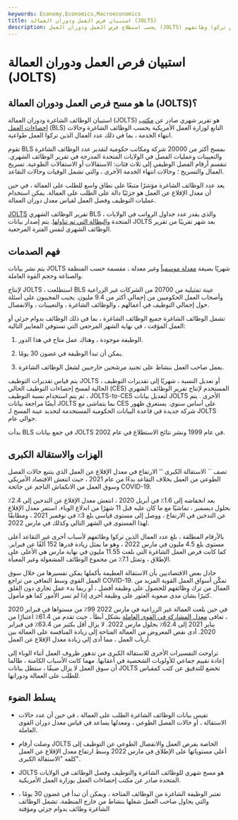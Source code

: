```yaml
---
keywords: Economy,Economics,Macroeconomics
title: استبيان فرص العمل ودوران العمالة (JOLTS)
description: يحسب استطلاع فرص العمل ودوران العمل (JOLTS) الوظائف الشاغرة وحالات انتهاء الخدمة في الولايات المتحدة ، بما في ذلك عدد العمال الذين تركوا وظائفهم.
---
```


# استبيان فرص العمل ودوران العمالة (JOLTS)
## ما هو مسح فرص العمل ودوران العمالة (JOLTS)؟

استبيان الوظائف الشاغرة ودوران العمالة (JOLTS) هو تقرير شهري صادر عن [مكتب إحصاءات العمل](/bls) (BLS) التابع لوزارة العمل الأمريكية يحسب الوظائف الشاغرة وحالات انتهاء الخدمة ، بما في ذلك عدد العمال الذين تركوا العمل طواعية.

تقوم BLS بمسح أكثر من 20000 شركة ومكاتب حكومية لتقدير عدد الوظائف الشاغرة والتعيينات وعمليات الفصل في الولايات المتحدة المدرجة في تقرير الوظائف الشهري. تنقسم أرقام الفصل الوظيفي إلى ثلاث فئات: الاستقالات أو الاستقالات الطوعية. تسريح العمال والتسريح ؛ وحالات انتهاء الخدمة الأخرى ، والتي تشمل الوفيات وحالات التقاعد.

يعد عدد الوظائف الشاغرة مؤشرًا متبعًا على نطاق واسع للطلب على العمالة ، في حين أن معدل الإقلاع عن العمل هو جزئيًا دالة على الطلب على العمالة. يمكن استخدام عمليات التوظيف وفصل العمل لقياس معدل دوران العمالة.

[JOLTS](/unemploymentrate) تقرير الوظائف الشهري BLS ، والذي يقدر عدد جداول الرواتب في الولايات المتحدة [والبطالة التي تم تناولها](/unemploymentrate). يتم إصدار بيانات JOLTS بعد شهر تقريبًا من تقرير الوظائف الشهري لنفس الفترة المرجعية.

## فهم الصدمات

يتم نشر بيانات JOLTS شهريًا بصيغة [معدلة موسمياً](/seasonal-adjustment) وغير معدلة ، مقسمة حسب المنطقة والصناعة وحجم القوة العاملة.

لإنتاج JOLTS ، استطلعت BLS عينة تمثيلية من 20700 من الشركات غير الزراعية وأصحاب العمل الحكوميين من إجمالي أكثر من 9.4 مليون. يجيب المجيبون على أسئلة حول إجمالي التوظيف في أعمالهم ، والوظائف الشاغرة ، والتعيينات ، والانفصال.

تشمل الوظائف الشاغرة جميع الوظائف الشاغرة ، بما في ذلك الوظائف بدوام جزئي أو العمل المؤقت ، في نهاية الشهر المرجعي التي تستوفي المعايير التالية:

1. الوظيفة موجودة ، وهناك عمل متاح في هذا الدور.

1. يمكن أن تبدأ الوظيفة في غضون 30 يومًا.

1. يعمل صاحب العمل بنشاط على تجنيد مرشحين خارجيين لشغل الوظائف الشاغرة.

يتم قياس تقديرات التوظيف JOLTS ، أو تعديل النسبة ، شهريًا إلى تقديرات التوظيف الحالية لمسح إحصاءات التوظيف الحالي (CES) المستخدم لإنتاج تقرير الوظائف الشهري ، ثم يتم استخدام نسبة التوظيف JOLTS-to-CES لتعديل بيانات JOLTS الأخرى . يتم أيضًا مراجعة بيانات JOLTS بما يتماشى مع CES على أساس سنوي. يستغرق ظهور شركة جديدة في قاعدة البيانات الحكومية المستخدمة لتحديد عينة المسح لـ JOLTS حوالي عام.

بدأت BLS في جمع بيانات JOLTS في عام 1999 ونشر نتائج الاستطلاع في عام 2002.

## الهزات والاستقالة الكبرى

تصف `` الاستقالة الكبرى '' الارتفاع في معدل الإقلاع عن العمل الذي يتتبع حالات الفصل الطوعي من العمل بخلاف التقاعد بدءًا من عام 2021 ، حيث انتعش الاقتصاد الأمريكي وسوق العمل من الانكماش الناجم عن جائحة COVID-19.

بعد انخفاضه إلى 1.6٪ في أبريل 2020 ، انتعش معدل الإقلاع عن التدخين إلى 2.4٪ بحلول ديسمبر ، تماشيًا مع ما كان عليه قبل 11 شهرًا من اندلاع الوباء. استمر معدل الإقلاع عن التدخين في الارتفاع ، ووصل إلى مستوى قياسي بلغ 3٪ في نوفمبر 2021 ، ومطابقًا لهذا المستوى في الشهر التالي وكذلك في مارس 2022.

بالأرقام المطلقة ، بلغ عدد العمال الذين تركوا وظائفهم لأسباب أخرى غير التقاعد أعلى مستوى بلغ 4.5 مليون في مارس 2022 ، وهو ما يمثل زيادة قدرها 152 ألفًا عن فبراير. كما كانت فرص العمل الشاغرة التي بلغت 11.55 مليون في نهاية مارس هي الأعلى على الإطلاق ، وتمثل 7.1٪ من مجموع الوظائف المشغولة وغير المعبأة.

جادل بعض الاقتصاديين بأن الاستقالة العظيمة بأكملها يمكن تفسيرها من خلال سوق العمل القوي وسط التعافي من تراجع COVID-19. تمكّن أسواق العمل القوية المزيد من العمال من ترك وظائفهم للحصول على وظيفة أفضل ، أو ربما بدء عمل تجاري دون القلق كثيرًا بشأن مدى صعوبة العثور على وظيفة أخرى إذا لم تسر الأمور كما هو مأمول.

في حين بلغت العمالة غير الزراعية في مارس 2022 99٪ من مستواها في فبراير 2020 ، تعافى [معدل المشاركة في القوى العاملة](/participationrate) بشكل أبطأ ، حيث تقدم من 61.4٪ اعتبارًا من يناير 2021 إلى 62.4٪ بحلول مارس 2022. لا يزال أقل بكثير من 63.4٪ في فبراير 2020. أدى نقص المعروض من العمالة المتاحة إلى زيادة المنافسة على العمالة بين أرباب العمل ، مما أدى إلى زيادة معدل الإقلاع عن العمل.

تراوحت التفسيرات الأخرى للاستقالة الكبرى من تدهور ظروف العمل أثناء الوباء إلى إعادة تقييم جماعي للأولويات الشخصية في أعقابها. مهما كانت الأسباب الكامنة ، طالما أن سوق العمل لا يزال ضيقًا ، ستظل بيانات JOLTS تخضع للتدقيق عن كثب كمقياس للطلب على العمالة ودورانها.

## يسلط الضوء

- تقيس بيانات الوظائف الشاغرة الطلب على العمالة ، في حين أن عدد حالات الاستقالة ، أو حالات الفصل الطوعي ، ومعدلها يساعد في قياس معدل دوران القوى العاملة.

- وصلت أرقام JOLTS الخاصة بفرص العمل والانفصال الطوعي عن التوظيف إلى أعلى مستوياتها على الإطلاق في مارس 2022 وسط ارتفاع معدل الإقلاع عن العمل كلفه "الاستقالة الكبرى".

- JOLTS هو مسح شهري للوظائف الشاغرة والتوظيف وفصل الوظائف في الولايات المتحدة صادر عن مكتب إحصاءات العمل بوزارة العمل الأمريكية.

- تعتبر الوظيفة الشاغرة من الوظائف المتاحة ، ويمكن أن تبدأ في غضون 30 يومًا ، والتي يحاول صاحب العمل شغلها بنشاط من خارج المنظمة. تشمل الوظائف الشاغرة وظائف بدوام جزئي ومؤقتة

